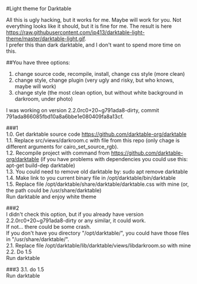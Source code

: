 #Light theme for Darktable

All this is ugly hacking, but it works for me. Maybe will work for you.
Not everything looks like it should, but it is fine for me. 
The result is here <https://raw.githubusercontent.com/ip413/darktable-light-theme/master/darktable-light.gif>.  
I prefer this than dark darktable, and I don't want to spend
more time on this.

##You have three options:  
1. change source code, recompile, install, change css style (more clean)  
2. change style, change plugin (very ugly and risky, but who knows, maybe will work)
3. change style (the most clean option, but without white background in darkroom, under photo)

I was working on version 2.2.0rc0+20~g791ada8-dirty, commit 791ada866085fbd10a8a6bbe1e080409fa8a13cf.

###1  
1.0. Get darktable source code <https://github.com/darktable-org/darktable>  
1.1. Replace src/views/darkroom.c with file from this repo (only chage is different arguments for cairo_set_source_rgb).  
1.2. Recompile project with command from <https://github.com/darktable-org/darktable> (if you have problems with dependencies you could use this: apt-get build-dep darktable)  
1.3. You could need to remove old darktable by: sudo apt remove darktable  
1.4. Make link to you current binary file in /opt/darktable/bin/darktable  
1.5. Replace file /opt/darktable/share/darktable/darktable.css with mine (or, the path could be /usr/share/darktable)   
Run darktable and enjoy white theme

###2  
I didn't check this option, but if you already have version 2.2.0rc0+20~g791ada8-dirty or any similar, it could work.  
If not... there could be some crash.  
If you don't have you directory "/opt/darktable/", you could have those files in "/usr/share/darktable/".  
2.1. Replace file /opt/darktable/lib/darktable/views/libdarkroom.so with mine  
2.2. Do 1.5  
Run darktable  

###3
3.1. do 1.5  
Run darktable

